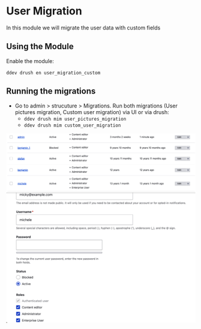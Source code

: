 # User Migration

In this module we will migrate the user data with custom fields

## Using the Module

Enable the module: 
``` 
ddev drush en user_migration_custom
```

## Running the migrations

- Go to admin > strucuture > Migrations. Run both migrations 
(User pictures migration, Custom user migration) via UI or via drush: 
    - `ddev drush mim user_pictures_migration`
    - `ddev drush mim custom_user_migration`

![Alt text](ss.png)
![Alt text](ss2.png)